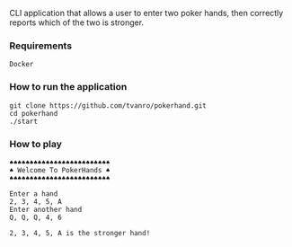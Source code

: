 CLI application that allows a user to enter two poker hands, then correctly reports which of the two is stronger.

### Requirements
```
Docker
```

### How to run the application
```
git clone https://github.com/tvanro/pokerhand.git
cd pokerhand
./start
```

### How to play
```
♠♠♠♠♠♠♠♠♠♠♠♠♠♠♠♠♠♠♠♠♠♠♠♠♠
♠ Welcome To PokerHands ♠
♠♠♠♠♠♠♠♠♠♠♠♠♠♠♠♠♠♠♠♠♠♠♠♠♠

Enter a hand
2, 3, 4, 5, A
Enter another hand
Q, Q, Q, 4, 6

2, 3, 4, 5, A is the stronger hand!
```